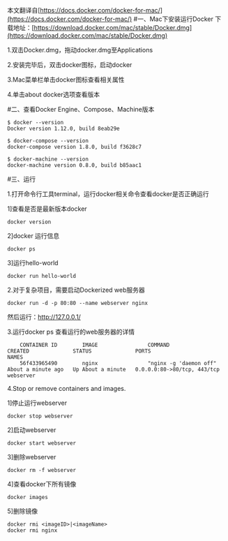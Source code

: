 本文翻译自[https://docs.docker.com/docker-for-mac/](https://docs.docker.com/docker-for-mac/)
#一、Mac下安装运行Docker
下载地址：[https://download.docker.com/mac/stable/Docker.dmg](https://download.docker.com/mac/stable/Docker.dmg)

1.双击Docker.dmg，拖动docker.dmg至Applications

2.安装完毕后，双击docker图标，启动docker

3.Mac菜单栏单击docker图标查看相关属性

4.单击about docker选项查看版本

#二、查看Docker Engine、Compose、Machine版本
```
$ docker --version
Docker version 1.12.0, build 8eab29e

$ docker-compose --version
docker-compose version 1.8.0, build f3628c7

$ docker-machine --version
docker-machine version 0.8.0, build b85aac1
```

#三、运行

1.打开命令行工具terminal，运行docker相关命令查看docker是否正确运行

1]查看是否是最新版本docker
```
docker version
```

2]docker 运行信息
```
docker ps
```

3]运行hello-world
```
docker run hello-world
```

2.对于复杂项目，需要启动Dockerized web服务器
```
docker run -d -p 80:80 --name webserver nginx
```

然后运行：http://127.0.0.1/


3.运行docker ps  查看运行的web服务器的详情
```
    CONTAINER ID        IMAGE                COMMAND                  CREATED              STATUS              PORTS                              NAMES
    56f433965490        nginx                "nginx -g 'daemon off"   About a minute ago   Up About a minute   0.0.0.0:80->80/tcp, 443/tcp   webserver
```

4.Stop or remove containers and images.

1]停止运行webserver
```
docker stop webserver
```

2]启动webserver
```
docker start webserver
```

3]删除webserver
```
docker rm -f webserver
```


4]查看docker下所有镜像
```
docker images
```

5]删除镜像
```
docker rmi <imageID>|<imageName>
docker rmi nginx
```

